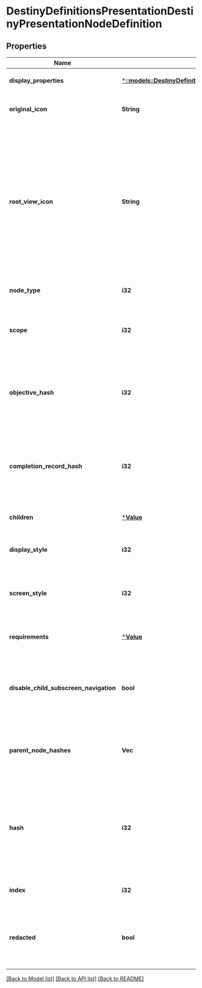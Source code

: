 # DestinyDefinitionsPresentationDestinyPresentationNodeDefinition

## Properties
Name | Type | Description | Notes
------------ | ------------- | ------------- | -------------
**display_properties** | [***::models::DestinyDefinitionsCommonDestinyDisplayPropertiesDefinition**](Destiny.Definitions.Common.DestinyDisplayPropertiesDefinition.md) |  | [optional] [default to null]
**original_icon** | **String** | The original icon for this presentation node, before we futzed with it. | [optional] [default to null]
**root_view_icon** | **String** | Some presentation nodes are meant to be explicitly shown on the \&quot;root\&quot; or \&quot;entry\&quot; screens for the feature to which they are related. You should use this icon when showing them on such a view, if you have a similar \&quot;entry point\&quot; view in your UI. If you don&#39;t have a UI, then I guess it doesn&#39;t matter either way does it? | [optional] [default to null]
**node_type** | **i32** |  | [optional] [default to null]
**scope** | **i32** | Indicates whether this presentation node&#39;s state is determined on a per-character or on an account-wide basis. | [optional] [default to null]
**objective_hash** | **i32** | If this presentation node shows a related objective (for instance, if it tracks the progress of its children), the objective being tracked is indicated here. | [optional] [default to null]
**completion_record_hash** | **i32** | If this presentation node has an associated \&quot;Record\&quot; that you can accomplish for completing its children, this is the identifier of that Record. | [optional] [default to null]
**children** | [***Value**](Value.md) | The child entities contained by this presentation node. | [optional] [default to null]
**display_style** | **i32** | A hint for how to display this presentation node when it&#39;s shown in a list. | [optional] [default to null]
**screen_style** | **i32** | A hint for how to display this presentation node when it&#39;s shown in its own detail screen. | [optional] [default to null]
**requirements** | [***Value**](Value.md) | The requirements for being able to interact with this presentation node and its children. | [optional] [default to null]
**disable_child_subscreen_navigation** | **bool** | If this presentation node has children, but the game doesn&#39;t let you inspect the details of those children, that is indicated here. | [optional] [default to null]
**parent_node_hashes** | **Vec<i32>** | A quick reference to presentation nodes that have this node as a child. (presentation nodes can be parented under multiple parents) | [optional] [default to null]
**hash** | **i32** | The unique identifier for this entity. Guaranteed to be unique for the type of entity, but not globally.  When entities refer to each other in Destiny content, it is this hash that they are referring to. | [optional] [default to null]
**index** | **i32** | The index of the entity as it was found in the investment tables. | [optional] [default to null]
**redacted** | **bool** | If this is true, then there is an entity with this identifier/type combination, but BNet is not yet allowed to show it. Sorry! | [optional] [default to null]

[[Back to Model list]](../README.md#documentation-for-models) [[Back to API list]](../README.md#documentation-for-api-endpoints) [[Back to README]](../README.md)


